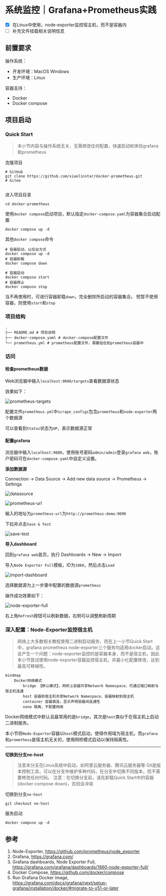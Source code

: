 # 系统监控｜Grafana+Prometheus实践

- [X]  在Linux中使用，node-exporter监控宿主机，而不是容器内
- [ ]  补充文件挂载相关说明信息

## 前置要求

操作系统：
- 开发环境：MacOS Windows
- 生产环境：Linux

容器支持：
- Docker
- Docker compose

## 项目启动

### Quick Start

> 本小节内容与操作系统无关，无需修改任何配置，快速启动和体验grafana和prometheus

克隆项目

```shell
# GitHub
git clone https://github.com/xiaolinstar/docker-prometheus.git
# Gitee


```

进入项目目录

```shell
cd docker-prometheus
```

使用`docker compose`启动项目，默认指定`docker-compose.yaml`为容器集合启动配置

```shell
docker compose up -d
```

其他`docker compose`命令
```shell
# 容器启动，以后台方式
docker compose up -d
# 容器卸载
docker compose down

# 容器启动
docker compose start
# 容器停止
docker compose stop
```

当不再使用时，可进行容器卸载`down`，完全删除所启动的容器集合。
短暂不使用容器，则使用`start`和`stop` 

### 项目结构

```
.
├── README.md # 项目说明
├── docker-compose.yaml # docker-compose配置文件
└── prometheus.yml # prometheus配置文件，需要挂在到prometheus容器中
```

### 访问

#### 检查prometheus数据

Web浏览器中输入`localhost:9090/targets`查看数据源状态

效果如下：

![prometheus-targets](assets/prometheus-targets.png)

配置文件`prometheus.yml`中`scrape_configs`包含`prometheus`和`node-exporter`两个数据源

可以查看到`Status`状态为`UP`，表示数据源正常

#### 配置grafana

浏览器中输入`localhost:9080`，使用账号密码`admin/admin`登录`grafana web`，账户密码可在`docker-compose.yaml`中自定义设置。

**添加数据源**

Connection -> Data Source -> Add new data source -> Prometheus -> Settings

![datasource](assets/prometheus-datasources.png)

![prometheus-url](assets/prometheus-url.png)

输入的地址为`prometheus-url`为`http://prometheus-demo:9090`

下拉并点击`Save & Test`

![save-test](assets/datasource-success.png)

**导入dashboard**

回到`grafana web`首页，执行 Dashboards -> New -> Import

导入`Node Exporter Full`模板，ID为`1860`，然后点击`Load`

![import-dashboard](assets/import1860.png)

选择数据源为上一步骤中配置的数据源`prometheus`

操作成功效果如下：

![node-exporter-full](assets/dashboard.png)

右上角`Refresh`按钮可以刷新数据，右侧可以调整刷新周期


### 深入配置：Node-Exporter监控宿主机

> 网络上大多数相关教程使用二进制启动服务，而在上一小节Quick Start中，grafana prometheus node-exporter三个服务均适用docker启动。这会产生一个问题：node-exporter监控的是容器本身，而不是宿主机，因此本小节尝试使用node-exporter容器监控宿主机，并最小化配置修改，达到最高可移植性。


```mermaid
mindmap
    Docker网络模式
        bridge 【默认模式】，网桥上容器共享Network Namespace，可通过端口映射与宿主机连通
        host 容器和宿主机共享Network Namespace，容器映射到宿主机
        container 容器直连，显示声明容器间连通性
        none 隔离，不配置网络

```

Docker网络模式中默认且最常用的是`bridge`，其次是`host`类似于在宿主机上启动二进制服务。

本小节将`Node-Exporter`容器以`host`模式启动，使得作用域为宿主机，而`grafana`和`prometheus`是宿主机无关的，使用网桥模式启动以保持隔离性。

---

**切换到分支ne-host**

> 注意本分支在Linux系统中启动，如阿里云服务器、腾讯云服务器等
> Git是版本控制工具，可以在分支中维护多种代码，在分支中切换不同版本，而不需要修改任何代码。
> 注意：在切换分支前，请先卸载Quick Start中的容器(docker compose down)，否则会冲突

切换到分支`ne-host`

```shell
git checkout ne-host
```

服务启动
```shell
docker compose up -d
```






## 参考

1. Node-Exporter, https://github.com/prometheus/node_exporter
2. Grafana, https://grafana.com/
3. Grafana dashboards, Node Exporter Full, https://grafana.com/grafana/dashboards/1860-node-exporter-full/
4. Docker Compose, https://github.com/docker/compose
5. Run Grafana Docker image, https://grafana.com/docs/grafana/next/setup-grafana/installation/docker/#migrate-to-v51-or-later

